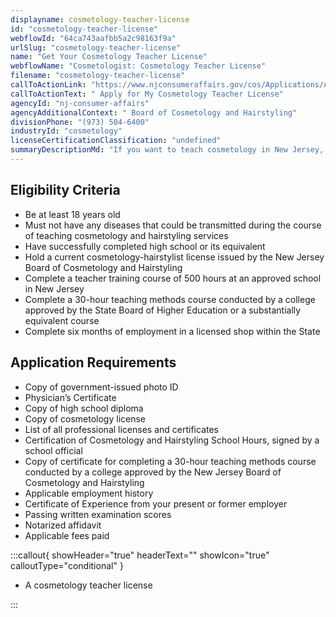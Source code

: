 ```yaml
---
displayname: cosmetology-teacher-license
id: "cosmetology-teacher-license"
webflowId: "64ca743aafbb5a2c98163f9a"
urlSlug: "cosmetology-teacher-license"
name: "Get Your Cosmetology Teacher License"
webflowName: "Cosmetologist: Cosmetology Teacher License"
filename: "cosmetology-teacher-license"
callToActionLink: "https://www.njconsumeraffairs.gov/cos/Applications/Application-for-Authorization-to-Sit-for-the-Examination-and-for-Licensure.pdf"
callToActionText: " Apply for My Cosmetology Teacher License"
agencyId: "nj-consumer-affairs"
agencyAdditionalContext: " Board of Cosmetology and Hairstyling"
divisionPhone: "(973) 504-6400"
industryId: "cosmetology"
licenseCertificationClassification: "undefined"
summaryDescriptionMd: "If you want to teach cosmetology in New Jersey, you need a cosmetology teacher license."
---
```


## Eligibility Criteria

- Be at least 18 years old
- Must not have any diseases that could be transmitted during the course of teaching cosmetology and hairstyling services
- Have successfully completed high school or its equivalent
- Hold a current cosmetology-hairstylist license issued by the New Jersey Board of Cosmetology and Hairstyling
- Complete a teacher training course of 500 hours at an approved school in New Jersey
- Complete a 30-hour teaching methods course conducted by a college approved by the State Board of Higher Education or a substantially equivalent course
- Complete six months of employment in a licensed shop within the State

## Application Requirements

- Copy of government-issued photo ID
- Physician’s Certificate
- Copy of high school diploma
- Copy of cosmetology license
- List of all professional licenses and certificates
- Certification of Cosmetology and Hairstyling School Hours, signed by a school official
- Copy of certificate for completing a 30-hour teaching methods course conducted by a college approved by the New Jersey Board of Cosmetology and Hairstyling
- Applicable employment history
- Certificate of Experience from your present or former employer
- Passing written examination scores
- Notarized affidavit
- Applicable fees paid

:::callout{ showHeader="true" headerText="" showIcon="true" calloutType="conditional" }

- A cosmetology teacher license

:::
